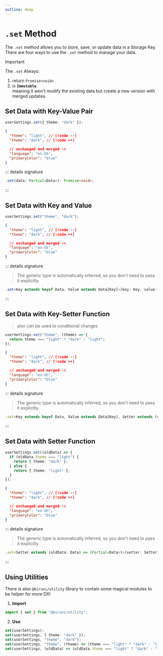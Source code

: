 ```yaml
---
outline: deep
---
```


# `.set` Method

The `.set` method allows you to store, save, or update data in a Storage Key. There are four ways to use the `.set` method to manage your data.

> [!IMPORTANT]
> The `.set` Always:
>
> 1. return `Promise<void>`
> 2. is **`Immutable`**.\
>    meaning it won't modify the existing data but create a new version with merged updates.

## Set Data with Key-Value Pair

```typescript
userSettings.set({ theme: "dark" });
```

```json
{
  "theme": "light", // [!code --]
  "theme": "dark", // [!code ++]

  // unchanged and merged ->
  "language": "en-US",
  "primaryColor": "blue"
}
```

::: details signature

```typescript
.set(data: Partial<Data>): Promise<void>;
```

:::

## Set Data with Key and Value

```typescript
userSettings.set("theme", "dark");
```

```json
{
  "theme": "light", // [!code --]
  "theme": "dark", // [!code ++]

  // unchanged and merged ->
  "language": "en-US",
  "primaryColor": "blue"
}
```

::: details signature

> The generic type is automatically inferred, so you don't need to pass it explicitly.

```typescript
.set<Key extends keyof Data, Value extends Data[Key]>(key: Key, value: Value): Promise<void>;
```

:::

## Set Data with Key-Setter Function

> also can be used to conditional changes

```typescript
userSettings.set("theme", (theme) => {
  return theme === "light" ? "dark" : "light";
});
```

```json
{
  "theme": "light", // [!code --]
  "theme": "dark", // [!code ++]

  // unchanged and merged ->
  "language": "en-US",
  "primaryColor": "blue"
}
```

::: details signature

> The generic type is automatically inferred, so you don't need to pass it explicitly.

```typescript
.set<Key extends keyof Data, Value extends Data[Key], Setter extends (value: Value) => Value>(key: Key, setter: Setter): Promise<void>;
```

:::

## Set Data with Setter Function

```typescript
userSettings.set((oldData) => {
  if (oldData.theme === "light") {
    return { theme: "dark" };
  } else {
    return { theme: "light" };
  }
});
```

```json
{
  "theme": "light", // [!code --]
  "theme": "dark", // [!code ++]

  // unchanged and merged ->
  "language": "en-US",
  "primaryColor": "blue"
}
```

::: details signature

> The generic type is automatically inferred, so you don't need to pass it explicitly.

```typescript
.set<Setter extends (oldData: Data) => (Partial<Data>)>(setter: Setter): Promise<void>
```

:::

## Using Utilities

There is also `@biruni/utility` library to contain some magical modules to be helper for more DX!

1. **Import**

```typescript
import { set } from "@biruni/utility";
```

2. **Use**

```typescript
set(userSettings);
set(userSettings, { theme: "dark" });
set(userSettings, "theme", "dark");
set(userSettings, "theme", (theme) => (theme === "light" ? "dark" : "light"));
set(userSettings, (oldData) => (oldData.theme === "light" ? "dark" : "light"));
```
